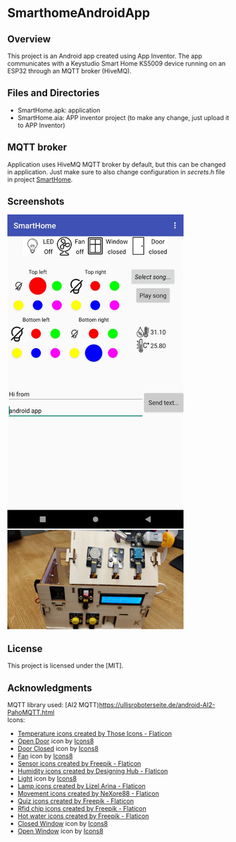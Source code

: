 # SmarthomeAndroidApp

## Overview
This project is an Android app created using App Inventor. The app communicates with a Keystudio Smart Home KS5009 device running on an ESP32 through an MQTT broker (HiveMQ).

## Files and Directories
- SmartHome.apk: application
- SmartHome.aia: APP inventor project (to make any change, just upload it to APP Inventor)

## MQTT broker
Application uses HiveMQ MQTT broker by default, but this can be changed in application. Just make sure to also change configuration in _secrets.h_ file in project [SmartHome](https://github.com/AlexCork1/SmartHome).

## Screenshots
<img src="https://github.com/AlexCork1/SmarthomeAndroidApp/blob/main/SmartHomeApp.jpg" alt="Android App Screenshot" width="400"/>
<img src="https://github.com/AlexCork1/SmarthomeAndroidApp/blob/main/SmartHomeImage.jpg" alt="SmartHome" width="400"/>

## License
This project is licensed under the [MIT].

## Acknowledgments
MQTT library used: [AI2 MQTT)https://ullisroboterseite.de/android-AI2-PahoMQTT.html<br/>
Icons:<br/>
- <a href="https://www.flaticon.com/free-icons/temperature" title="temperature icons">Temperature icons created by Those Icons - Flaticon</a><br />
- <a target="_blank" href="https://icons8.com/icon/20175/open-door">Open Door</a> icon by <a target="_blank" href="https://icons8.com">Icons8</a><br />
- <a target="_blank" href="https://icons8.com/icon/20174/door-closed">Door Closed</a> icon by <a target="_blank" href="https://icons8.com">Icons8</a><br />
- <a target="_blank" href="https://icons8.com/icon/551/fan">Fan</a> icon by <a target="_blank" href="https://icons8.com">Icons8</a>
- <a href="https://www.flaticon.com/free-icons/sensor" title="sensor icons">Sensor icons created by Freepik - Flaticon</a></br >
- <a href="https://www.flaticon.com/free-icons/humidity" title="humidity icons">Humidity icons created by Designing Hub - Flaticon</a></br >
- <a target="_blank" href="https://icons8.com/icon/tlXZO3hU3TSG/light">Light</a> icon by <a target="_blank" href="https://icons8.com">Icons8</a><br />
- <a href="https://www.flaticon.com/free-icons/lamp" title="lamp icons">Lamp icons created by Lizel Arina - Flaticon</a><br />
- <a href="https://www.flaticon.com/free-icons/movement" title="movement icons">Movement icons created by NeXore88 - Flaticon</a><br />
- <a href="https://www.flaticon.com/free-icons/quiz" title="quiz icons">Quiz icons created by Freepik - Flaticon</a><br />
- <a href="https://www.flaticon.com/free-icons/rfid-chip" title="rfid chip icons">Rfid chip icons created by Freepik - Flaticon</a><br />
- <a href="https://www.flaticon.com/free-icons/hot-water" title="hot water icons">Hot water icons created by Freepik - Flaticon</a><br />
- <a target="_blank" href="https://icons8.com/icon/13867/closed-window">Closed Window</a> icon by <a target="_blank" href="https://icons8.com">Icons8</a><br />
- <a target="_blank" href="https://icons8.com/icon/14669/open-window">Open Window</a> icon by <a target="_blank" href="https://icons8.com">Icons8</a></br>

